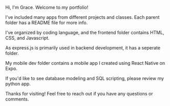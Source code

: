 Hi, I'm Grace. Welcome to my portfolio!


I've included many apps from different projects and classes. Each parent folder has a README file for more info.

I've organized by coding language, and the frontend folder contains HTML, CSS, and Javascript. 

As express.js is primarily used in backend development, it has a seperate folder.

My mobile dev folder contains a mobile app I created using React Native on Expo. 

If you'd like to see database modeling and SQL scripting, please review my python app. 


Thanks for visiting! Feel free to reach out if you have any questions or comments. 

